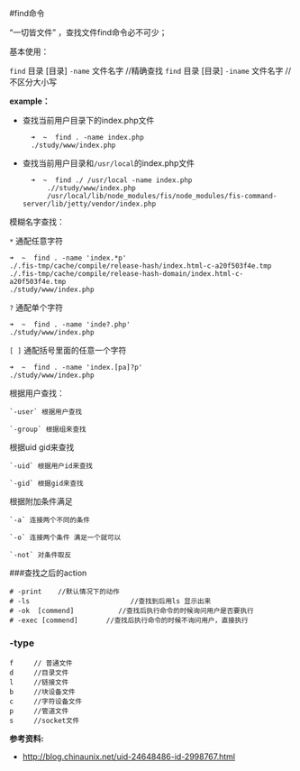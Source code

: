 #find命令

“一切皆文件” ，查找文件find命令必不可少；

基本使用：

`find` 目录 [目录]  `-name` 文件名字  //精确查找
`find` 目录 [目录]  `-iname` 文件名字 //不区分大小写

**example：**

- 查找当前用户目录下的index.php文件
	
		➜  ~  find . -name index.php 
		./study/www/index.php

- 查找当前用户目录和`/usr/local`的index.php文件

		➜  ~  find ./ /usr/local -name index.php
			.//study/www/index.php
			/usr/local/lib/node_modules/fis/node_modules/fis-command-server/lib/jetty/vendor/index.php


模糊名字查找：

`*` 通配任意字符

	➜  ~  find . -name 'index.*p'
	./.fis-tmp/cache/compile/release-hash/index.html-c-a20f503f4e.tmp
	./.fis-tmp/cache/compile/release-hash-domain/index.html-c-a20f503f4e.tmp
	./study/www/index.php

`?` 通配单个字符

	➜  ~  find . -name 'inde?.php'
	./study/www/index.php
	
`[ ]` 通配括号里面的任意一个字符

	➜  ~  find . -name 'index.[pa]?p'
	./study/www/index.php


根据用户查找：

    `-user` 根据用户查找

    `-group` 根据组来查找


根据uid gid来查找

    `-uid` 根据用户id来查找

    `-gid` 根据gid来查找

根据附加条件满足

    `-a` 连接两个不同的条件

    `-o` 连接两个条件 满足一个就可以

    `-not` 对条件取反




###查找之后的action

	# -print    //默认情况下的动作
    # -ls                         //查找到后用ls 显示出来
    # -ok  [commend]           //查找后执行命令的时候询问用户是否要执行
    # -exec [commend]       //查找后执行命令的时候不询问用户，直接执行
	


### -type

    f     // 普通文件
    d     //目录文件
    l     //链接文件
    b     //块设备文件
    c     //字符设备文件
    p     //管道文件
    s     //socket文件
                      
                      



**参考资料:**

- http://blog.chinaunix.net/uid-24648486-id-2998767.html